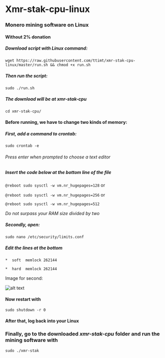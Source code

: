 # Xmr-stak-cpu-linux
### Monero mining software on Linux
#### Without 2% donation


##### Download script with Linux command: 
`wget https://raw.githubusercontent.com/ttimt/xmr-stak-cpu-linux/master/run.sh && chmod +x run.sh`

##### Then run the script:
`sudo ./run.sh`

##### The download will be at xmr-stak-cpu
`cd xmr-stak-cpu/`

#### Before running, we have to change two kinds of memory:

##### First, add a command to crontab:
`sudo crontab -e`

###### _Press enter when prompted to choose a text editor_

##### Insert the code below at the bottom line of the file
`@reboot sudo sysctl -w vm.nr_hugepages=128` or

`@reboot sudo sysctl -w vm.nr_hugepages=256` or

`@reboot sudo sysctl -w vm.nr_hugepages=512`

_Do not surpass your RAM size divided by two_

##### Secondly, open:
`sudo nano /etc/security/limits.conf`

##### Edit the lines at the bottom
`*  soft  memlock 262144`

`*  hard  memlock 262144`

Image for second:

![alt text](https://github.com/ttimt/xmr-stak-cpu-linux/raw/master/limits.PNG)

#### Now restart with 
`sudo shutdown -r 0`

#### After that, log back into your Linux

### Finally, go to the downloaded _xmr-stak-cpu_ folder and run the mining software with
`sudo ./xmr-stak`
